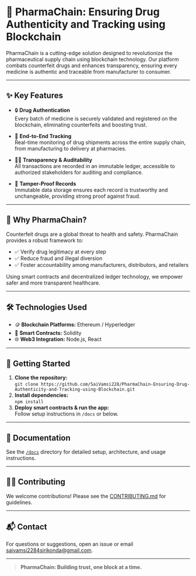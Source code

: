 # 🏥 PharmaChain: Ensuring Drug Authenticity and Tracking using Blockchain

PharmaChain is a cutting-edge solution designed to revolutionize the pharmaceutical supply chain using blockchain technology. Our platform combats counterfeit drugs and enhances transparency, ensuring every medicine is authentic and traceable from manufacturer to consumer.

---

## ✨ Key Features

- 🔒 **Drug Authentication**  
  Every batch of medicine is securely validated and registered on the blockchain, eliminating counterfeits and boosting trust.

- 🚚 **End-to-End Tracking**  
  Real-time monitoring of drug shipments across the entire supply chain, from manufacturing to delivery at pharmacies.

- 🕵️‍♂️ **Transparency & Auditability**  
  All transactions are recorded in an immutable ledger, accessible to authorized stakeholders for auditing and compliance.

- 🧬 **Tamper-Proof Records**  
  Immutable data storage ensures each record is trustworthy and unchangeable, providing strong proof against fraud.

---

## 🎯 Why PharmaChain?

Counterfeit drugs are a global threat to health and safety. PharmaChain provides a robust framework to:

- ✅ Verify drug legitimacy at every step
- ✅ Reduce fraud and illegal diversion
- ✅ Foster accountability among manufacturers, distributors, and retailers

Using smart contracts and decentralized ledger technology, we empower safer and more transparent healthcare.

---

## 🛠️ Technologies Used

- 🪙 **Blockchain Platforms:** Ethereum / Hyperledger
- 📜 **Smart Contracts:** Solidity
- 🌐 **Web3 Integration:** Node.js, React

---

## 🚀 Getting Started

1. **Clone the repository:**  
   `git clone https://github.com/SaiVamsi228/PharmaChain-Ensuring-Drug-Authenticity-and-Tracking-using-Blockchain.git`
2. **Install dependencies:**  
   `npm install`
3. **Deploy smart contracts & run the app:**  
   Follow setup instructions in `/docs` or below.

---

## 📖 Documentation

See the [`/docs`](./docs/) directory for detailed setup, architecture, and usage instructions.

---

## 👨‍💻 Contributing

We welcome contributions! Please see the [CONTRIBUTING.md](./CONTRIBUTING.md) for guidelines.

---

## 📬 Contact

For questions or suggestions, open an issue or email [saivamsi2284sirikonda@gmail.com](mailto:saivamsi2284sirikonda@gmail.com).

---

> **PharmaChain: Building trust, one block at a time.**

